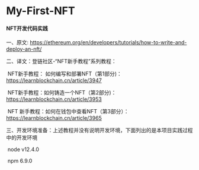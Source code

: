 # My-First-NFT
#### NFT开发代码实践

一、原文: https://ethereum.org/en/developers/tutorials/how-to-write-and-deploy-an-nft/

二、译文：登链社区-“NFT新手教程”系列教程：

​            NFT新手教程： 如何编写和部署NFT（第1部分)：https://learnblockchain.cn/article/3947

​            NFT新手教程：如何铸造一个NFT（第2部分)：https://learnblockchain.cn/article/3953

​            NFT 新手教程：如何在钱包中查看NFT（第3部分）：https://learnblockchain.cn/article/3965

三、开发环境准备：上述教程并没有说明开发环境，下面列出的是本项目实践过程中的开发环境

​            node v12.4.0

​            npm 6.9.0

